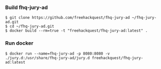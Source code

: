 ### Build fhq-jury-ad

```
$ git clone https://github.com/freehackquest/fhq-jury-ad ~/fhq-jury-ad.git
$ cd ~/fhq-jury-ad.git
$ docker build --rm=true -t "freehackquest/fhq-jury-ad:latest" .
```

### Run docker

```
$ docker run --name=fhq-jury-ad -p 8080:8080 -v ./jury.d:/usr/share/fhq-jury-ad/jury.d freehackquest/fhq-jury-ad:latest
```